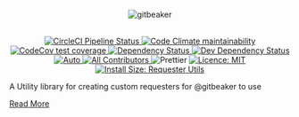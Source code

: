 <div align="center">
  <br>
  <img alt="gitbeaker" src=".github/ASSETS/header.svg">
</div>
<br>
<p align="center">
  <a href="https://circleci.com/gh/jdalrymple/gitbeaker/tree/master">
    <img src="https://circleci.com/gh/jdalrymple/gitbeaker/tree/master.svg?style=svg" alt="CircleCI Pipeline Status">
  </a>
  <a href="https://codeclimate.com/github/jdalrymple/gitbeaker">
    <img src="https://codeclimate.com/github/jdalrymple/gitbeaker/badges/gpa.svg" alt="Code Climate maintainability">
  </a>
  <a href="https://codecov.io/gh/jdalrymple/gitbeaker">
    <img src="https://img.shields.io/codecov/c/github/jdalrymple/gitbeaker/master.svg" alt="CodeCov test coverage">
  </a>
  <a href="https://david-dm.org/jdalrymple/gitbeaker?path=packages/requester-utils">
    <img src="https://status.david-dm.org/gh/jdalrymple/gitbeaker.svg?path=packages/requester-utils" alt="Dependency Status" />
  </a>
  <a href="https://david-dm.org/jdalrymple/gitbeaker?path=packages/requester-utils&type=dev">
    <img src="https://status.david-dm.org/gh/jdalrymple/gitbeaker.svg?path=packages/requester-utils&type=dev" alt="Dev Dependency Status" />
  </a>
  <a href="https://github.com/intuit/auto">
    <img src="https://img.shields.io/badge/release-auto.svg?colorA=888888&colorB=9B065A&label=auto" alt="Auto">
  </a>
  <a href="#contributors-">
    <img src="https://img.shields.io/badge/all_contributors-orange.svg?style=round" alt="All Contributors" />
  </a>
  <img src="https://img.shields.io/badge/code%20style-prettier-ff69b4.svg" alt="Prettier">  
  <a href="LICENSE.md">
    <img src="https://img.shields.io/badge/License-MIT-yellow.svg" alt="Licence: MIT">
  </a>
  <a href="https://packagephobia.now.sh/result?p=@gitbeaker/requester-utils">
    <img src="https://packagephobia.now.sh/badge?p=@gitbeaker/requester-utils" alt="Install Size: Requester Utils">
  </a>
</p>

A Utility library for creating custom requesters for @gitbeaker to use

[Read More](https://github.com/jdalrymple/gitbeaker#readme)
